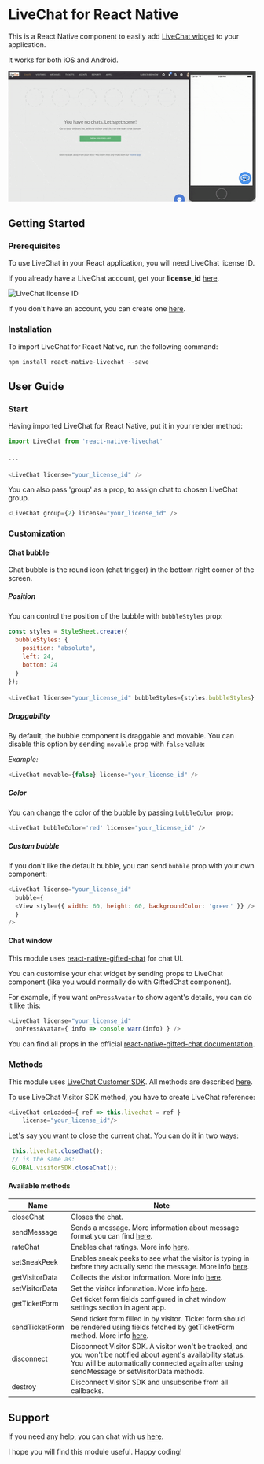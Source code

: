 # LiveChat for React Native

This is a React Native component to easily add [LiveChat widget](https://www.livechatinc.com/) to your application.

It works for both iOS and Android.

![LiveChat for React Native demo](https://raw.githubusercontent.com/venits/react-native-router-flux/master/livechatdemo.gif)

## Getting Started

### Prerequisites

To use LiveChat in your React application, you will need LiveChat license ID. 

If you already have a LiveChat account, get your **license_id** [here](https://my.livechatinc.com/settings/code).

![LiveChat license ID](https://github.com/livechat/react-livechat/blob/master/license.png)

If you don't have an account, you can create one [here](https://www.livechatinc.com/).

### Installation

To import LiveChat for React Native, run the following command:

```javascript
npm install react-native-livechat --save
```

## User Guide

### Start

Having imported LiveChat for React Native, put it in your render method:

```javascript
import LiveChat from 'react-native-livechat'

...

<LiveChat license="your_license_id" />
```

You can also pass 'group' as a prop, to assign chat to chosen LiveChat group.
```javascript
<LiveChat group={2} license="your_license_id" />
```


### Customization

#### Chat bubble

Chat bubble is the round icon (chat trigger) in the bottom right corner of the screen.

##### Position

You can control the position of the bubble with `bubbleStyles` prop:

```javascript
const styles = StyleSheet.create({
  bubbleStyles: {
    position: "absolute",
    left: 24,
    bottom: 24
  }
});

<LiveChat license="your_license_id" bubbleStyles={styles.bubbleStyles} />
```

##### Draggability

By default, the bubble component is draggable and movable. You can disable this option by sending `movable` prop with `false` value:

*Example:*
```javascript
<LiveChat movable={false} license="your_license_id" />
```

##### Color

You can change the color of the bubble by passing `bubbleColor` prop:

```javascript
<LiveChat bubbleColor='red' license="your_license_id" />
```
##### Custom bubble

If you don't like the default bubble, you can send `bubble` prop with your own component:

```javascript
<LiveChat license="your_license_id"
  bubble={
  <View style={{ width: 60, height: 60, backgroundColor: 'green' }} />
  }
/>
```

#### Chat window

This module uses [react-native-gifted-chat](https://github.com/FaridSafi/react-native-gifted-chat) for chat UI.

You can customise your chat widget by sending props to LiveChat component (like you would normally do with GiftedChat component).

For example, if you want `onPressAvatar` to show agent's details, you can do it like this:

```javascript
<LiveChat license="your_license_id"
  onPressAvatar={ info => console.warn(info) } />
```

You can find all props in the official [react-native-gifted-chat documentation](https://github.com/FaridSafi/react-native-gifted-chat).


### Methods

This module uses [LiveChat Customer SDK](https://docs.livechatinc.com/visitor-sdk/). All methods are described [here](https://docs.livechatinc.com/visitor-sdk/#methods).

To use LiveChat Visitor SDK method, you have to create LiveChat reference:

```javascript
<LiveChat onLoaded={ ref => this.livechat = ref } 
	license="your_license_id"/>
```

Let's say you want to close the current chat. You can do it in two ways:
```javascript
 this.livechat.closeChat();
 // is the same as:
 GLOBAL.visitorSDK.closeChat();
```

#### Available methods

|Name|Note|
|---|---|
| closeChat | Closes the chat. |
| sendMessage | Sends a message. More information about message format you can find [here](https://docs.livechatinc.com/visitor-sdk/#sendmessage). |
| rateChat | Enables chat ratings. More info [here](https://docs.livechatinc.com/visitor-sdk/#ratechat).  |
|setSneakPeek | Enables sneak peeks to see what the visitor is typing in before they actually send the message. More info [here](https://docs.livechatinc.com/visitor-sdk/#setsneakpeek). |
| getVisitorData | Collects the visitor information. More info [here](https://docs.livechatinc.com/visitor-sdk/#getvisitordata). |
|setVisitorData | Set the visitor information. More info [here](https://docs.livechatinc.com/visitor-sdk/#setvisitordata).|
|getTicketForm | Get ticket form fields configured in chat window settings section in agent app. |
| sendTicketForm | Send ticket form filled in by visitor. Ticket form should be rendered using fields fetched by getTicketForm method. More info [here](https://docs.livechatinc.com/visitor-sdk/#sendticketform).|
| disconnect | Disconnect Visitor SDK. A visitor won't be tracked, and you won't be notified about agent's availability status. You will be automatically connected again after using sendMessage or setVisitorData methods. |
| destroy | Disconnect Visitor SDK and unsubscribe from all callbacks. |


## Support
If you need any help, you can chat with us [here](https://www.chat.io/live-chat-guide/).

I hope you will find this module useful. Happy coding!
